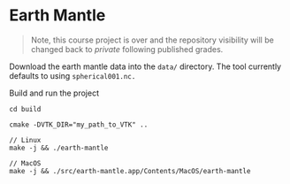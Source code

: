 # Earth Mantle

> Note, this course project is over and the repository visibility will be changed back to *private* following published grades.

Download the earth mantle data into the `data/` directory. The tool currently defaults to using `spherical001.nc.`

Build and run the project
```shell
cd build

cmake -DVTK_DIR="my_path_to_VTK" ..

// Linux
make -j && ./earth-mantle

// MacOS
make -j && ./src/earth-mantle.app/Contents/MacOS/earth-mantle
```
